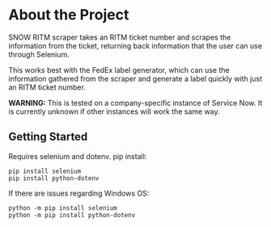 # About the Project
SNOW RITM scraper takes an RITM ticket number and scrapes the information from the ticket, returning back information that the user can use through Selenium.

This works best with the FedEx label generator, which can use the information gathered from the scraper and generate a label quickly with just an RITM ticket number.

**WARNING:** This is tested on a company-specific instance of Service Now. It is currently unknown if other instances will work the same way.

## Getting Started
Requires selenium and dotenv.
pip install:
```
pip install selenium
pip install python-dotenv
```

If there are issues regarding Windows OS:
```
python -m pip install selenium
python -m pip install python-dotenv
```
